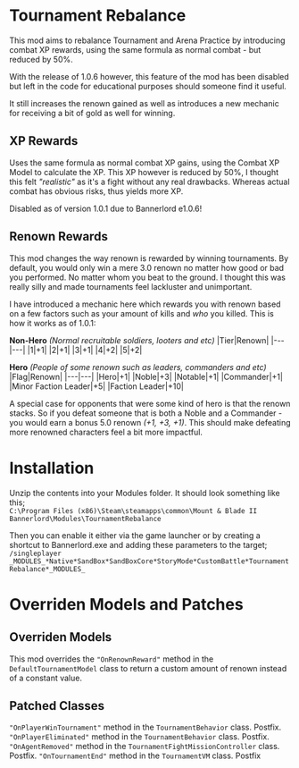 # Tournament Rebalance
This mod aims to rebalance Tournament and Arena Practice by introducing combat XP rewards, using the same formula as normal combat - but reduced by 50%.

With the release of 1.0.6 however, this feature of the mod has been disabled but left in the code for educational purposes should someone find it useful.

It still increases the renown gained as well as introduces a new mechanic for receiving a bit of gold as well for winning.

## XP Rewards
Uses the same formula as normal combat XP gains, using the Combat XP Model to calculate the XP. This XP however is reduced by 50%, I thought this felt _"realistic"_ as it's a fight without any real drawbacks. Whereas actual combat has obvious risks, thus yields more XP.

Disabled as of version 1.0.1 due to Bannerlord e1.0.6!

## Renown Rewards
This mod changes the way renown is rewarded by winning tournaments. By default, you would only win a mere 3.0 renown no matter how good or bad you performed. No matter whom you beat to the ground. I thought this was really silly and made tournaments feel lackluster and unimportant.

I have introduced a mechanic here which rewards you with renown based on a few factors such as your amount of kills and _who_ you killed. This is how it works as of 1.0.1:

**Non-Hero** _(Normal recruitable soldiers, looters and etc)_
|Tier|Renown|
|---|---|
|1|+1|
|2|+1|
|3|+1|
|4|+2|
|5|+2|

**Hero** _(People of some renown such as leaders, commanders and etc)_
|Flag|Renown|
|---|---|
|Hero|+1|
|Noble|+3|
|Notable|+1|
|Commander|+1|
|Minor Faction Leader|+5|
|Faction Leader|+10|

A special case for opponents that were some kind of hero is that the renown stacks. So if you defeat someone that is both a Noble and a Commander - you would earn a bonus 5.0 renown _(+1, +3, +1)_. This should make defeating more renowned characters feel a bit more impactful.

# Installation
Unzip the contents into your Modules folder. It should look something like this;  
```C:\Program Files (x86)\Steam\steamapps\common\Mount & Blade II Bannerlord\Modules\TournamentRebalance```

Then you can enable it either via the game launcher or by creating a shortcut to Bannerlord.exe and adding these parameters to the target;  
```/singleplayer _MODULES_*Native*SandBox*SandBoxCore*StoryMode*CustomBattle*TournamentRebalance*_MODULES_```

# Overriden Models and Patches
## Overriden Models
This mod overrides the ```"OnRenownReward"``` method in the ```DefaultTournamentModel``` class to return a custom amount of renown instead of a constant value.

## Patched Classes
```"OnPlayerWinTournament"``` method in the ```TournamentBehavior``` class. Postfix.
```"OnPlayerEliminated"``` method in the ```TournamentBehavior``` class. Postfix.
```"OnAgentRemoved"``` method in the ```TournamentFightMissionController``` class. Postfix.
```"OnTournamentEnd"``` method in the ```TournamentVM``` class. Postfix
